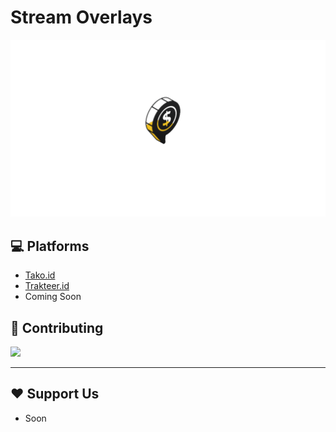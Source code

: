 # Stream Overlays

![Coin](img/hasil.gif)


## 💻 Platforms
- [Tako.id](https://tako.id/)
- [Trakteer.id](https://trakteer.id/)
- Coming Soon


## 🌱 Contributing

<p align="left">
<a href="https://github.com/epromite/Overlay/graphs/contributors">
  <img src="https://contrib.rocks/image?repo=epromite/Overlay" />
</a>
</p>

---

## ❤️ Support Us
- Soon
